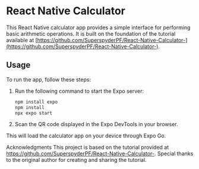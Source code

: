# React Native Calculator

This React Native calculator app provides a simple interface for performing basic arithmetic operations. It is built on the foundation of the tutorial available at [https://github.com/SuperspyderPF/React-Native-Calculator-](https://github.com/SuperspyderPF/React-Native-Calculator-).

## Usage

To run the app, follow these steps:

1. Run the following command to start the Expo server:
   ```bash
   npm install expo
   npm install
   npx expo start

2. Scan the QR code displayed in the Expo DevTools in your browser.

This will load the calculator app on your device through Expo Go.

Acknowledgments
This project is based on the tutorial provided at https://github.com/SuperspyderPF/React-Native-Calculator-. Special thanks to the original author for creating and sharing the tutorial.
